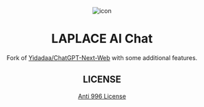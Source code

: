 <div align="center">
<img src="./docs/images/icon.svg" alt="icon"/>

<h1 align="center">LAPLACE AI Chat</h1>

Fork of [Yidadaa/ChatGPT-Next-Web](https://github.com/Yidadaa/ChatGPT-Next-Web) with some additional features.

## LICENSE

[Anti 996 License](https://github.com/kattgu7/Anti-996-License/blob/master/LICENSE_CN_EN)
